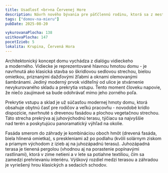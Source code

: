 ```yaml
---
title: Usadlosť <br>na Červenej Hore
description: Návrh nového bývania pre päťčlennú rodinu, ktorá sa z mesta presťahovala na stredoslovenské lazy. Dom citlivo reaguje na miestnu architektúru a nemá za cieľ ju modernými prvkami pretvárať, ale dotvárať.  S klientmi sme spolupracovali od výberu pozemku, cez architektonickú štúdiu a projekčné práce až po autorský dozor pri realizácii stavby.
tags: ["domov-na-mieru"]
pubDate: 2025-08-20

vykurovanaPlocha: 138
uzitkovaPlocha: 147
pocetIzieb: 5
lokalita: Krupina, Červená Hora
---
```


Architektonický koncept domu vychádza z dialógu vidieckeho a moderného. Vidiecke je reprezentované hlavnou hmotou domu - je navrhnutá ako klasická stavba so škridlovou sedlovou strechou, bielou omietkou, priznanými dažďovými žľabmi a oknami olemovanými šambránami. Jediný moderný prvok viditeľný od ulice je stvárnenie nevykurovaného skladu a prekrytia vstupu. Tento moment človeku napovie, že niečo zaujímavé sa bude odohrávať mimo jeho zorného poľa.

Prekrytie vstupu a sklad je už súčasťou modernej hmoty domu, ktorá obsahuje obytnú časť pre rodičov a veľkú pracovňu - novodobé krídlo dispozície, navrhnuté s drevenou fasádou a plochou vegetačnou strechou. Táto strecha prekrýva aj juhovýchodnú terasu, týčiacu sa najvyššie nad terén a poskytujúcu panoramatický výhľad na okolie.

Fasáda smerom do záhrady je kombináciou oboch hmôt (drevená fasáda, biela hlinená omietka), s preskleniami až po podlahu (kvôli solárnym ziskom a priamym východom z izieb aj na juhozápadnú terasu). Juhozápadná terasa je tienená pergolou (vhodnou aj na porastenie popínavými rastlinami), ktorá v zime netieni a v lete sa potiahne textíliou, čím sa zamedzí prehrievaniu interiéru. Výškový rozdiel medzi terasou a záhradou je vyriešený hrou klasických a sedacích schodov.


